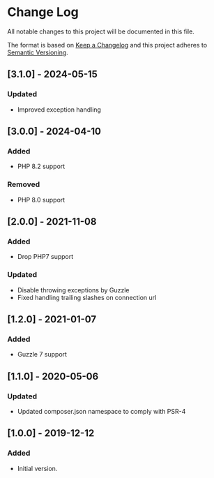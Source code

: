 # Change Log
All notable changes to this project will be documented in this file.

The format is based on [Keep a Changelog](http://keepachangelog.com/)
and this project adheres to [Semantic Versioning](http://semver.org/).

## [3.1.0] - 2024-05-15
### Updated
- Improved exception handling

## [3.0.0] - 2024-04-10
### Added
- PHP 8.2 support

### Removed
- PHP 8.0 support

## [2.0.0] - 2021-11-08
### Added
- Drop PHP7 support

### Updated
- Disable throwing exceptions by Guzzle
- Fixed handling trailing slashes on connection url

## [1.2.0] - 2021-01-07
### Added
- Guzzle 7 support

## [1.1.0] - 2020-05-06
### Updated
- Updated composer.json namespace to comply with PSR-4

## [1.0.0] - 2019-12-12
### Added
- Initial version.

